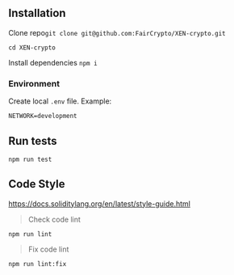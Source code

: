 
## Installation

Clone repo`git clone git@github.com:FairCrypto/XEN-crypto.git`

`cd XEN-crypto`

Install dependencies `npm i`

### Environment

Create local `.env` file. Example:

`
NETWORK=development
`

## Run tests

`npm run test`

## Code Style

https://docs.soliditylang.org/en/latest/style-guide.html

> Check code lint
```
npm run lint
``` 

> Fix code lint
```
npm run lint:fix
``` 
